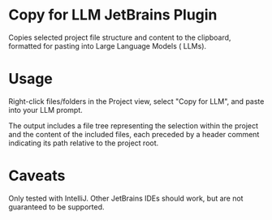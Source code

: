 # Copy for LLM JetBrains Plugin

Copies selected project file structure and content to the clipboard, formatted for pasting into Large Language Models (
LLMs).

# Usage

Right-click files/folders in the Project view, select "Copy for LLM", and paste into your LLM prompt.

The output includes a file tree representing the selection within the project and the content of the included files,
each preceded by a header comment indicating its path relative to the project root.

# Caveats

Only tested with IntelliJ. Other JetBrains IDEs should work, but are not guaranteed to be supported.